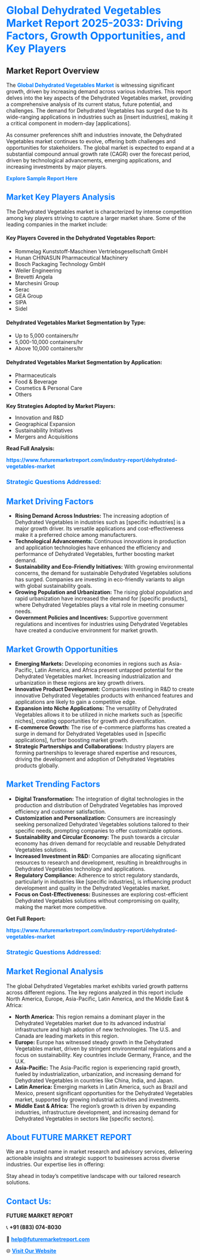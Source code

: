 <h1 style="color: #007BFF;">Global Dehydrated Vegetables Market Report 2025-2033: Driving Factors, Growth Opportunities, and Key Players</h1>

<section id="overview">
<h2>Market Report Overview</h2>
<p>The <a href="https://www.futuremarketreport.com/industry-report/dehydrated-vegetables-market" style="color: #007BFF; text-decoration: none;"><strong>Global Dehydrated Vegetables Market</strong></a> is witnessing significant growth, driven by increasing demand across various industries. This report delves into the key aspects of the Dehydrated Vegetables market, providing a comprehensive analysis of its current status, future potential, and challenges. The demand for Dehydrated Vegetables has surged due to its wide-ranging applications in industries such as [insert industries], making it a critical component in modern-day [applications].</p>
<p>As consumer preferences shift and industries innovate, the Dehydrated Vegetables market continues to evolve, offering both challenges and opportunities for stakeholders. The global market is expected to expand at a substantial compound annual growth rate (CAGR) over the forecast period, driven by technological advancements, emerging applications, and increasing investments by major players.</p>
</section>

<section id="overview">
<p><a href="https://www.futuremarketreport.com/request-sample/reportId=33091" style="color: #007BFF; text-decoration: none;"><strong>Explore Sample Report Here</strong></a></p>
</section>

<section id="key-players">
<h2 style="color: #007BFF;">Market Key Players Analysis</h2>
<p>The Dehydrated Vegetables market is characterized by intense competition among key players striving to capture a larger market share. Some of the leading companies in the market include:</p>
<h4>Key Players Covered in the Dehydrated Vegetables Report:</h4>
<ul><li>Rommelag Kunststoff-Maschinen Vertriebsgesellschaft GmbH</li><li>Hunan CHINASUN Pharmaceutical Machinery</li><li>Bosch Packaging Technology GmbH</li><li>Weiler Engineering</li><li>Brevetti Angela</li><li>Marchesini Group</li><li>Serac</li><li>GEA Group</li><li>SIPA</li><li>Sidel</li></ul>
<h4>Dehydrated Vegetables Market Segmentation by Type:</h4>
<ul><li>Up to 5,000 containers/hr</li><li>5,000-10,000 containers/hr</li><li>Above 10,000 containers/hr</li></ul>

<h4>Dehydrated Vegetables Market Segmentation by Application:</h4>
<ul><li>Pharmaceuticals</li><li>Food &amp; Beverage</li><li>Cosmetics &amp; Personal Care</li><li>Others</li></ul>
<p><strong>Key Strategies Adopted by Market Players:</strong></p>
<ul>
<li>Innovation and R&D</li>
<li>Geographical Expansion</li>
<li>Sustainability Initiatives</li>
<li>Mergers and Acquisitions</li>
</ul>
</section>

<section>
<p><strong>Read Full Analysis: </strong></p><a href="https://www.futuremarketreport.com/industry-report/dehydrated-vegetables-market" style="color: #007BFF; text-decoration: none;"><strong>https://www.futuremarketreport.com/industry-report/dehydrated-vegetables-market</strong></a>
<h3 style="color: #007BFF;">Strategic Questions Addressed:</h3>
</section>

<section id="driving-factors">
<h2 style="color: #007BFF;">Market Driving Factors</h2>
<ul>
<li><strong>Rising Demand Across Industries:</strong> The increasing adoption of Dehydrated Vegetables in industries such as [specific industries] is a major growth driver. Its versatile applications and cost-effectiveness make it a preferred choice among manufacturers.</li>
<li><strong>Technological Advancements:</strong> Continuous innovations in production and application technologies have enhanced the efficiency and performance of Dehydrated Vegetables, further boosting market demand.</li>
<li><strong>Sustainability and Eco-Friendly Initiatives:</strong> With growing environmental concerns, the demand for sustainable Dehydrated Vegetables solutions has surged. Companies are investing in eco-friendly variants to align with global sustainability goals.</li>
<li><strong>Growing Population and Urbanization:</strong> The rising global population and rapid urbanization have increased the demand for [specific products], where Dehydrated Vegetables plays a vital role in meeting consumer needs.</li>
<li><strong>Government Policies and Incentives:</strong> Supportive government regulations and incentives for industries using Dehydrated Vegetables have created a conducive environment for market growth.</li>
</ul>
</section>

<section id="growth-opportunities">
<h2 style="color: #007BFF;">Market Growth Opportunities</h2>
<ul>
<li><strong>Emerging Markets:</strong> Developing economies in regions such as Asia-Pacific, Latin America, and Africa present untapped potential for the Dehydrated Vegetables market. Increasing industrialization and urbanization in these regions are key growth drivers.</li>
<li><strong>Innovative Product Development:</strong> Companies investing in R&D to create innovative Dehydrated Vegetables products with enhanced features and applications are likely to gain a competitive edge.</li>
<li><strong>Expansion into Niche Applications:</strong> The versatility of Dehydrated Vegetables allows it to be utilized in niche markets such as [specific niches], creating opportunities for growth and diversification.</li>
<li><strong>E-commerce Growth:</strong> The rise of e-commerce platforms has created a surge in demand for Dehydrated Vegetables used in [specific applications], further boosting market growth.</li>
<li><strong>Strategic Partnerships and Collaborations:</strong> Industry players are forming partnerships to leverage shared expertise and resources, driving the development and adoption of Dehydrated Vegetables products globally.</li>
</ul>
</section>

<section id="trending-factors">
<h2 style="color: #007BFF;">Market Trending Factors</h2>
<ul>
<li><strong>Digital Transformation:</strong> The integration of digital technologies in the production and distribution of Dehydrated Vegetables has improved efficiency and customer satisfaction.</li>
<li><strong>Customization and Personalization:</strong> Consumers are increasingly seeking personalized Dehydrated Vegetables solutions tailored to their specific needs, prompting companies to offer customizable options.</li>
<li><strong>Sustainability and Circular Economy:</strong> The push towards a circular economy has driven demand for recyclable and reusable Dehydrated Vegetables solutions.</li>
<li><strong>Increased Investment in R&D:</strong> Companies are allocating significant resources to research and development, resulting in breakthroughs in Dehydrated Vegetables technology and applications.</li>
<li><strong>Regulatory Compliance:</strong> Adherence to strict regulatory standards, particularly in industries like [specific industries], is influencing product development and quality in the Dehydrated Vegetables market.</li>
<li><strong>Focus on Cost-Effectiveness:</strong> Businesses are exploring cost-efficient Dehydrated Vegetables solutions without compromising on quality, making the market more competitive.</li>
</ul>
</section>

<section>
<p><strong>Get Full Report: </strong></p><a href="https://www.futuremarketreport.com/industry-report/dehydrated-vegetables-market" style="color: #007BFF; text-decoration: none;"><strong>https://www.futuremarketreport.com/industry-report/dehydrated-vegetables-market</strong></a>
<h3 style="color: #007BFF;">Strategic Questions Addressed:</h3>
</section>


<section id="regional-analysis">
<h2 style="color: #007BFF;">Market Regional Analysis</h2>
<p>The global Dehydrated Vegetables market exhibits varied growth patterns across different regions. The key regions analyzed in this report include North America, Europe, Asia-Pacific, Latin America, and the Middle East & Africa:</p>
<ul>
<li><strong>North America:</strong> This region remains a dominant player in the Dehydrated Vegetables market due to its advanced industrial infrastructure and high adoption of new technologies. The U.S. and Canada are leading markets in this region.</li>
<li><strong>Europe:</strong> Europe has witnessed steady growth in the Dehydrated Vegetables market, driven by stringent environmental regulations and a focus on sustainability. Key countries include Germany, France, and the U.K.</li>
<li><strong>Asia-Pacific:</strong> The Asia-Pacific region is experiencing rapid growth, fueled by industrialization, urbanization, and increasing demand for Dehydrated Vegetables in countries like China, India, and Japan.</li>
<li><strong>Latin America:</strong> Emerging markets in Latin America, such as Brazil and Mexico, present significant opportunities for the Dehydrated Vegetables market, supported by growing industrial activities and investments.</li>
<li><strong>Middle East & Africa:</strong> The region’s growth is driven by expanding industries, infrastructure development, and increasing demand for Dehydrated Vegetables in sectors like [specific sectors].</li>
</ul>
</section>

<footer>
<h2 style="color: #007BFF;">About FUTURE MARKET REPORT</h2>
<p>We are a trusted name in market research and advisory services, delivering actionable insights and strategic support to businesses across diverse industries. Our expertise lies in offering:</p>

<p>Stay ahead in today’s competitive landscape with our tailored research solutions.</p>

<h2 style="color: #007BFF;">Contact Us:</h2>
<p><strong>FUTURE MARKET REPORT</strong></p>
<p>📞 <strong>+91 (883) 074-8030</strong></p>
<p>📧 <strong><a href="mailto:help@futuremarketreport.com" style="color: #007BFF;">help@futuremarketreport.com</a></strong></p>
<p>🌐 <strong><a href="https://www.futuremarketreport.com/" style="color: #007BFF;">Visit Our Website</a></strong></p>
</footer>